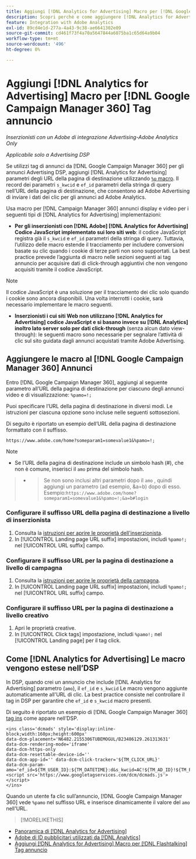```yaml
---
title: Aggiungi [!DNL Analytics for Advertising] Macro per [!DNL Google Campaign Manager 360] Tag annuncio
description: Scopri perché e come aggiungere [!DNL Analytics for Advertising] macro per [!DNL Google Campaign Manager 360] tag annuncio
feature: Integration with Adobe Analytics
exl-id: 89cd4e1d-277a-4a43-9c38-ae6641302e09
source-git-commit: cd461f73f4a70a5647844a6075ba1c65d64a9b04
workflow-type: tm+mt
source-wordcount: '496'
ht-degree: 0%

---
```


# Aggiungi [!DNL Analytics for Advertising] Macro per [!DNL Google Campaign Manager 360] Tag annuncio

*Inserzionisti con un Adobe di integrazione Advertising-Adobe Analytics Only*

*Applicabile solo a Advertising DSP*

Se utilizzi tag di annunci da [!DNL Google Campaign Manager 360] per gli annunci Advertising DSP, aggiungi [!DNL Analytics for Advertising] parametri degli URL della pagina di destinazione utilizzando [`%p` macro](https://support.google.com/campaignmanager/table/6096962). Il record dei parametri `s_kwcid` e `ef_id` parametri della stringa di query nell’URL della pagina di destinazione, che consentono ad Adobe Advertising di inviare i dati dei clic per gli annunci ad Adobe Analytics.

Usa macro per [!DNL Campaign Manager 360] annunci display e video per i seguenti tipi di [!DNL Analytics for Advertising] implementazioni:

* **Per gli inserzionisti con [!DNL Adobe] [!DNL Analytics for Advertising] Codice JavaScript implementato sui loro siti web**: il codice JavaScript registra già il `s_kwcid` e `ef_id` parametri della stringa di query. Tuttavia, l’utilizzo delle macro estende il tracciamento per includere conversioni basate su clic quando i cookie di terze parti non sono supportati. La best practice prevede l’aggiunta di macro nelle sezioni seguenti ai tag annuncio per acquisire dati di click-through aggiuntivi che non vengono acquisiti tramite il codice JavaScript.

>[!NOTE]
>
>Il codice JavaScript è una soluzione per il tracciamento dei clic solo quando i cookie sono ancora disponibili. Una volta interrotti i cookie, sarà necessario implementare le macro seguenti.

* **Inserzionisti i cui siti Web non utilizzano [!DNL Analytics for Advertising] codice JavaScript e si basano invece su [!DNL Analytics] inoltro lato server solo per dati click-through** (senza alcun dato view-through): le seguenti macro sono necessarie per segnalare l’attività di clic sul sito guidata dagli annunci acquistati tramite Adobe Advertising.

## Aggiungere le macro al [!DNL Google Campaign Manager 360] Annunci

Entro [!DNL Google Campaign Manager 360], aggiungi al seguente parametro all’URL della pagina di destinazione per ciascuno degli annunci video e di visualizzazione: `%pamo=!;`

Puoi specificare l’URL della pagina di destinazione in diversi modi. Le istruzioni per ciascuna opzione sono incluse nelle seguenti sottosezioni.

Di seguito è riportato un esempio dell’URL della pagina di destinazione formattato con il suffisso.

```
https://www.adobe.com/home?someparam1=somevalue1&%pamo=!;
```

>[!NOTE]
>* Se l’URL della pagina di destinazione include un simbolo hash (#), che non è comune, inserisci il `amo` prima del simbolo hash.

>
>* >Se non sono inclusi altri parametri dopo il `amo` , quindi aggiungi un parametro (ad esempio, &amp;a=b) dopo di esso. Esempio:`https://www.adobe.com/home?someparam1=somevalue1&%pamo=!;&a=b#login`


### Configurare il suffisso URL della pagina di destinazione a livello di inserzionista

1. Consulta la [istruzioni per aprire le proprietà dell&#39;inserzionista](https://support.google.com/campaignmanager/answer/2829344).
1. In [!UICONTROL Landing page URL suffix] impostazioni, includi `%pamo!;` nel [!UICONTROL URL suffix] campo.

### Configurare il suffisso URL per la pagina di destinazione a livello di campagna

1. Consulta la [istruzioni per aprire le proprietà della campagna](https://support.google.com/campaignmanager/answer/2838056#set).
1. In [!UICONTROL Landing page URL suffix] impostazioni, includi `%pamo!;` nel [!UICONTROL URL suffix] campo.

### Configurare il suffisso URL per la pagina di destinazione a livello creativo

1. Apri le proprietà creative.
1. In [!UICONTROL Click tags] impostazione, includi `%pamo!;` nel [!UICONTROL Landing page] per il tag click.

## Come [!DNL Analytics for Advertising] Le macro vengono estese nell’DSP

In DSP, quando crei un annuncio che include [!DNL Analytics for Advertising] parametro (`amo`), il `ef_id` e `s_kwcid` Le macro vengono aggiunte automaticamente all&#39;URL di clic. La best practice consiste nel controllare il tag in DSP per garantire che `ef_id` e `s_kwcid` macro presenti.

Di seguito è riportato un esempio di [!DNL Google Campaign Manager 360] [tag ins](https://support.google.com/campaignmanager/answer/6080468) come appare nell’DSP.

```
<ins class='dcmads' style='display:inline-block;width:160px;height:600px'
data-dcm-placement='N6482.2155306TUBEMOGUL/B23486129.261313631'
data-dcm-rendering-mode='iframe'
data-dcm-https-only
data-dcm-resettable-device-id=''
data-dcm-app-id='' data-dcm-click-tracker='${TM_CLICK_URL}'
data-dcm-param-amo='ef_id=${TM_USER_ID}:${TM_DATETIME}:d&s_kwcid=AC!${TM_AD_ID}!${TM_PLACEMENT_ID}'>
<script src='https://www.googletagservices.com/dcm/dcmads.js'></script>
</ins>
```

Quando un utente fa clic sull’annuncio, [!DNL Google Campaign Manager 360] vede `%pamo` nel suffisso URL e inserisce dinamicamente il valore del `amo` nell&#39;URL.

>[!MORELIKETHIS]
* [Panoramica di [!DNL Analytics for Advertising]](overview.md)
* [Adobe di ID pubblicitari utilizzati da [!DNL Analytics]](/help/integrations/analytics/ids.md)
* [Aggiungi [!DNL Analytics for Advertising] Macro per [!DNL Flashtalking] Tag annuncio](macros-flashtalking.md)

